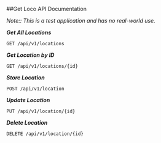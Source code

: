 
##Get Loco API Documentation

*Note:: This is a test application and has no real-world use.*


***Get All Locations***

```GET /api/v1/locations```

***Get Location by ID***

```GET /api/v1/locations/{id}```

***Store Location*** 

```POST /api/v1/location```

***Update Location***

```PUT /api/v1/location/{id}```

***Delete Location***

```DELETE /api/v1/location/{id}```

